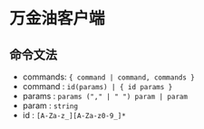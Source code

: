 # 万金油客户端

## 命令文法

- commands: `{ command | command, commands }`
- command : `id(params) | { id params }` 
- params  : `params ("," | " ") param | param`
- param   : `string`
- id      : `[A-Za-z_][A-Za-z0-9_]*`


